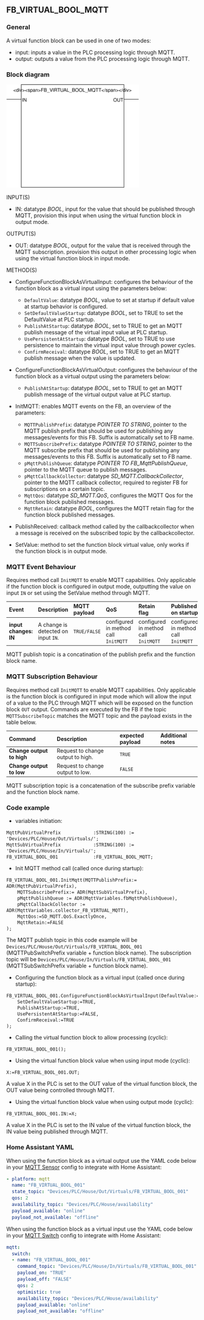 ## FB_VIRTUAL_BOOL_MQTT

### __General__
A virtual function block can be used in one of two modes:
- input: inputs a value in the PLC processing logic through MQTT.
- output: outputs a value from the PLC processing logic through MQTT.

### __Block diagram__

<img src="../_img/FB_VIRTUAL_BOOL_MQTT.svg" width="350">

INPUT(S)
- IN: datatype *BOOL*, input for the value that should be published through MQTT, provision this input when using the virtual function block in output mode.

OUTPUT(S)
- OUT: datatype *BOOL*, output for the value that is received through the MQTT subscription. provision this output in other processing logic when using the virtual function block in input mode.

METHOD(S)
- ConfigureFunctionBlockAsVirtualInput: configures the behaviour of the function block as a virtual input using the parameters below:
    - `DefaultValue`: datatype *BOOL*, value to set at startup if default value at startup behavior is configured.
    - `SetDefaultValueStartup`: datatype *BOOL*, set to TRUE to set the DefaultValue at PLC startup. 
    - `PublishAtStartup`: datatype *BOOL*, set to TRUE to get an MQTT publish message of the virtual input value at PLC startup.
    - `UsePersistentAtStartup`: datatype *BOOL*, set to TRUE to use persistence to maintain the virtual input value through power cycles. 
    - `ConfirmReceival`: datatype *BOOL*, set to TRUE to get an MQTT publish message when the value is updated. 

- ConfigureFunctionBlockAsVirtualOutput: configures the behaviour of the function block as a virtual output using the parameters below:
    - `PublishAtStartup`: datatype *BOOL*, set to TRUE to get an MQTT publish message of the virtual output value at PLC startup.

- InitMQTT: enables MQTT events on the FB, an overview of the parameters:
    - `MQTTPublishPrefix`: datatype *POINTER TO STRING*, pointer to the MQTT publish prefix that should be used for publishing any messages/events for this FB. Suffix is automatically set to FB name. 
    - `MQTTSubscribePrefix`: datatype *POINTER TO STRING*, pointer to the MQTT subscribe prefix that should be used for publishing any messages/events to this FB. Suffix is automatically set to FB name. 
    - `pMqttPublishQueue`: datatype *POINTER TO FB_MqttPublishQueue*, pointer to the MQTT queue to publish messages.
    - `pMqttCallbackCollector`: datatype *SD_MQTT.CallbackCollector*, pointer to the MQTT callback collector, required to register FB for subscriptions on a certain topic.
    - `MqttQos`: datatype *SD_MQTT.QoS*, configures the MQTT Qos for the function block published messages.  
    - `MqttRetain`: datatype *BOOL*, configures the MQTT retain flag for the function block published messages.
    
- PublishReceived: callback method called by the callbackcollector when a message is received on the subscribed topic by the callbackcollector.

- SetValue: method to set the function block virtual value, only works if the function block is in output mode.


### __MQTT Event Behaviour__
Requires method call `InitMQTT` to enable MQTT capabilities. Only applicable if the function block is configured in output mode, outputting the value on input `IN` or set using the SetValue method through MQTT.  

| Event | Description | MQTT payload | QoS | Retain flag | Published on startup |
|:-------------|:------------------|:------------------|:------------------|:--------------------------|:--------------------------|
| **input changes: IN**   | A change is detected on input `IN`. | `TRUE/FALSE` | configured in method call `InitMQTT` | configured in method call `InitMQTT` | configured in method call `InitMQTT`

MQTT publish topic is a concatination of the publish prefix and the function block name. 

### __MQTT Subscription Behaviour__
Requires method call `InitMQTT` to enable MQTT capabilities. Only applicable is the function block is configured in input mode which will allow the input of a value to the PLC through MQTT which will be exposed on the function block `OUT` output.
Commands are executed by the FB if the topic `MQTTSubscribeTopic` matches the MQTT topic and the payload exists in the table below.

| Command | Description | expected payload | Additional notes | 
|:-------------|:------------------|:------------------|:------------------|
| **Change output to high** | Request to change output to high. | `TRUE` | 
| **Change output to low** | Request to change output to low. | `FALSE` | 

MQTT subscription topic is a concatenation of the subscribe prefix variable and the function block name. 

### __Code example__

- variables initiation:
```
MqttPubVirtualPrefix            :STRING(100) := 'Devices/PLC/House/Out/Virtuals/';
MqttSubVirtualPrefix            :STRING(100) := 'Devices/PLC/House/In/Virtuals/';
FB_VIRTUAL_BOOL_001             :FB_VIRTUAL_BOOL_MQTT;
```

- Init MQTT method call (called once during startup):
```
FB_VIRTUAL_BOOL_001.InitMqtt(MQTTPublishPrefix:= ADR(MqttPubVirtualPrefix),				
	MQTTSubscribePrefix:= ADR(MqttSubVirtualPrefix),									
	pMqttPublishQueue := ADR(MqttVariables.fbMqttPublishQueue),						
	pMqttCallbackCollector := ADR(MqttVariables.collector_FB_VIRTUAL_MQTT),
	MqttQos:=SD_MQTT.QoS.ExactlyOnce, 
	MqttRetain:=FALSE											
);
```
The MQTT publish topic in this code example will be `Devices/PLC/House/Out/Virtuals/FB_VIRTUAL_BOOL_001` (MQTTPubSwitchPrefix variable + function block name). The subscription topic will be `Devices/PLC/House/In/Virtuals/FB_VIRTUAL_BOOL_001` (MQTTSubSwitchPrefix variable + function block name).


- Configuring the function block as a virtual input (called once during startup):
```
FB_VIRTUAL_BOOL_001.ConfigureFunctionBlockAsVirtualInput(DefaultValue:=FALSE,
    SetDefaultValueStartup:=TRUE,
    PublishAtStartup:=TRUE,
    UsePersistentAtStartup:=FALSE,
    ConfirmReceival:=TRUE
);
```

- Calling the virtual function block to allow processing (cyclic):
```
FB_VIRTUAL_BOOL_001();
```

- Using the virtual function block value when using input mode (cyclic):
```
X:=FB_VIRTUAL_BOOL_001.OUT;
```
A value X in the PLC is set to the OUT value of the virtual function block, the OUT value being controlled through MQTT.

- Using the virtual function block value when using output mode (cyclic):
```
FB_VIRTUAL_BOOL_001.IN:=X;
```
A value X in the PLC is set to the IN value of the virtual function block, the IN value being published through MQTT.

### __Home Assistant YAML__

When using the function block as a virtual output use the YAML code below in your [MQTT Sensor](https://www.home-assistant.io/integrations/sensor.mqtt/) config to integrate with Home Assistant:

```YAML
- platform: mqtt
  name: "FB_VIRTUAL_BOOL_001"
  state_topic: "Devices/PLC/House/Out/Virtuals/FB_VIRTUAL_BOOL_001"
  qos: 2  
  availability_topic: "Devices/PLC/House/availability"
  payload_available: "online"
  payload_not_available: "offline"
```

When using the function block as a virtual input use the YAML code below in your [MQTT Switch](https://www.home-assistant.io/integrations/switch.mqtt/) config to integrate with Home Assistant: 

```YAML
mqtt:
  switch:
  - name: "FB_VIRTUAL_BOOL_001"
    command_topic: "Devices/PLC/House/In/Virtuals/FB_VIRTUAL_BOOL_001"
    payload_on: "TRUE"
    payload_off: "FALSE"
    qos: 2
    optimistic: true
    availability_topic: "Devices/PLC/House/availability"
    payload_available: "online"
    payload_not_available: "offline"
```
